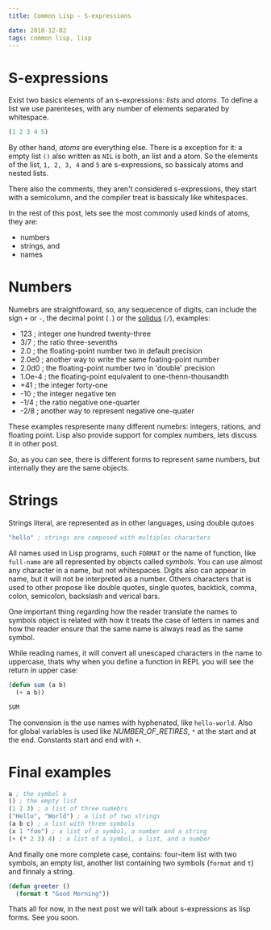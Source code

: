 ```yaml
---
title: Common Lisp - S-expressions

date: 2018-12-02
tags: common lisp, lisp
---
```

# S-expressions

Exist two basics elements of an s-expressions: *lists* and *atoms*. To define a list we use
parenteses, with any number of elements separated by whitespace.

```lisp
(1 2 3 4 5)
```

By other hand, *atoms* are everything else. There is a exception for it: a empty list `()` also written as `NIL` is both, an list and a atom. So the elements of the list, `1, 2, 3, 4` and `5` are s-expressions, so bassicaly atoms and nested lists.

There also the comments, they aren't considered s-expressions, they start with a semicolumn, and the compiler treat is bassicaly like whitespaces.

In the rest of this post, lets see the most commonly used kinds of atoms, they are:

- numbers
- strings, and
- names

# Numbers

Numebrs are straightfoward, so, any sequecence of digits, can include the sign `+` or `-`, the decimal point (`.`) or the [solidus](https://en.wikipedia.org/wiki/Slash_(punctuation)) (`/`), examples:

* 123 ; integer one hundred twenty-three
* 3/7 ; the ratio three-sevenths
* 2.0 ; the floating-point number two in default precision
* 2.0e0 ; another way to write the same foating-point number
* 2.0d0 ; the floating-point number two in 'double' precision
* 1.Oe-4 ; the floating-point equivalent to one-thenn-thousandth
* +41 ; the integer forty-one
* -10 ; the integer negative ten
* -1/4 ; the ratio negative one-quarter
* -2/8 ; another way to represent negative one-quater


These examples respresente many different numebrs: integers, rations, and floating point. Lisp also provide support for complex numbers, lets discuss it in other post.

So, as you can see, there is different forms to represent same numbers, but internally they are the same objects.

# Strings

Strings literal, are represented as in other languages, using double qutoes

```lisp
"hello" ; strings are composed with multiples characters

```

All names used in Lisp programs, such `FORMAT` or the name of function, like `full-name` are all represented by objects called *symbols*. You can use almost any character in a name, but not whitespaces. Digits also can appear in name, but it will not be interpreted as a number. Others characters that is used to other propose like double quotes, single quotes, backtick, comma, colon, semicolon, backslash and verical bars.

One important thing regarding how the reader translate the names to symbols object is related with how it treats the case of letters in names and how the reader ensure that the same name is always read as the same symbol.

While reading names, it will convert all unescaped characters in the name to uppercase, thats why when you define a function in REPL you will see the return in upper case:

```lisp
(defun sum (a b)
  (+ a b))

SUM
```

The convension is the use names with hyphenated, like `hello-world`. Also for global variables is used like *NUMBER_OF_RETIRES*, `*` at the start and at the end. Constants start and end with `+`.

# Final examples

```lisp
a ; the symbol a
() ; the empty list
(1 2 3) ; a list of three numebrs
("Hello", "World") ; a list of two strings
(a b c) ; a list with three symbols
(x 1 "foo") ; a list of a symbol, a number and a string
(+ (* 2 3) 4) ; a list of a symbol, a list, and a number
```

And finally one more complete case, contains: four-item list with two symbols, an empty list, another list containing two symbols (`format` and `t`) and finnaly a string.

```lisp
(defun greeter ()
  (format t "Good Morning"))
```


Thats all for now, in the next post we will talk about s-expressions as lisp forms. See you soon.
